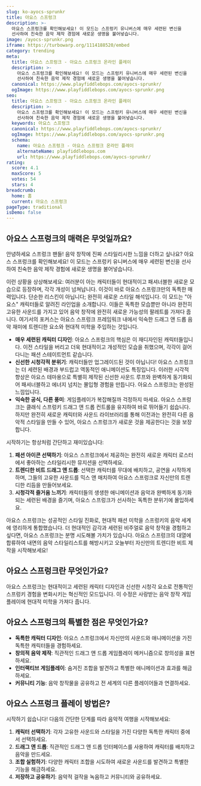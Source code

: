 ```yaml
---
slug: ko-ayocs-sprunkr
title: 아요스 스프렁크
description: >-
  아요스 스프렁크를 확인해보세요! 이 모드는 스프렁키 유니버스에 매우 세련된 변신을 
  선사하여 친숙한 음악 제작 경험에 새로운 생명을 불어넣습니다.
image: /ayocs-sprunkr.png
iframe: https://turbowarp.org/1114188520/embed
category: trending
meta:
  title: 아요스 스프렁크 - 아요스 스프렁크 온라인 플레이
  description: >-
    아요스 스프렁크를 확인해보세요! 이 모드는 스프렁키 유니버스에 매우 세련된 변신을 
    선사하여 친숙한 음악 제작 경험에 새로운 생명을 불어넣습니다.
  canonical: https://www.playfiddlebops.com/ayocs-sprunkr/
  ogImage: https://www.playfiddlebops.com/ayocs-sprunkr.png
seo:
  title: 아요스 스프렁크 - 아요스 스프렁크 온라인 플레이
  description: >-
    아요스 스프렁크를 확인해보세요! 이 모드는 스프렁키 유니버스에 매우 세련된 변신을 
    선사하여 친숙한 음악 제작 경험에 새로운 생명을 불어넣습니다.
  keywords: 아요스 스프렁크
  canonical: https://www.playfiddlebops.com/ayocs-sprunkr/
  ogImage: https://www.playfiddlebops.com/ayocs-sprunkr.png
  schema:
    name: 아요스 스프렁크 - 아요스 스프렁크 온라인 플레이
    alternateName: playfiddlebops.com
    url: https://www.playfiddlebops.com/ayocs-sprunkr/
rating:
  score: 4.1
  maxScore: 5
  votes: 54
  stars: 4
breadcrumb:
  home: 홈
  current: 아요스 스프렁크
pageType: traditional
isDemo: false
---
```


## 아요스 스프렁크의 매력은 무엇일까요?

안녕하세요 스프렁크 팬들! 음악 창작에 진짜 스타일리시한 느낌을 더하고 싶나요? 아요스 스프렁크를 확인해보세요! 이 모드는 스프렁키 유니버스에 매우 세련된 변신을 선사하여 친숙한 음악 제작 경험에 새로운 생명을 불어넣습니다.

이런 상황을 상상해보세요: 여러분이 아는 캐릭터들이 현대적이고 패셔너블한 새로운 모습으로 등장하며, 각각 개성이 넘쳐납니다. 이것이 바로 아요스 스프렁크만의 독특한 매력입니다. 단순한 리스킨이 아닙니다; 완전히 새로운 스타일 해석입니다. 이 모드는 "아요스" 캐릭터들로 알려진 라인업을 소개합니다. 이들은 독특한 모습뿐만 아니라 완전히 고유한 사운드를 가지고 있어 음악 창작에 완전히 새로운 가능성의 팔레트를 가져다 줍니다. 여기서의 포커스는 아요스 스프렁크 프레임워크 내에서 익숙한 드래그 앤 드롭 음악 재미에 트렌디한 요소와 현대적 미학을 주입하는 것입니다.

- **매우 세련된 캐릭터 디자인**: 아요스 스프렁크의 핵심은 이 재디자인된 캐릭터들입니다. 이전 스타일을 버리고 더욱 현대적이고 개성적인 모습을 취했으며, 각각이 걸어다니는 패션 스테이트먼트 같습니다.
- **신선한 시청각적 분위기**: 캐릭터들만 업그레이드된 것이 아닙니다! 아요스 스프렁크는 더 세련된 배경과 부드럽고 역동적인 애니메이션도 특징입니다. 이러한 시각적 향상은 아요스 테마용으로 특별히 제작된 신선한 사운드 루프와 완벽하게 동기화되어 패셔너블하고 에너지 넘치는 몰입형 경험을 만듭니다. 아요스 스프렁크는 완성된 느낌입니다.
- **익숙한 공식, 다른 풍미**: 게임플레이가 복잡해질까 걱정하지 마세요. 아요스 스프렁크는 클래식 스프렁키 드래그 앤 드롭 컨트롤을 유지하여 바로 뛰어들기 쉽습니다. 하지만 완전히 새로운 캐릭터와 사운드 라이브러리를 통해 이전과는 완전히 다른 음악적 스타일을 만들 수 있어, 아요스 스프렁크가 새로운 것을 제공한다는 것을 보장합니다.

시작하기는 항상처럼 간단하고 재미있습니다:

1. **패션 아이콘 선택하기**: 아요스 스프렁크에서 제공하는 완전히 새로운 캐릭터 로스터에서 좋아하는 스타일리시한 뮤지션을 선택하세요.
2. **트렌디한 비트 드래그 앤 드롭**: 선택한 캐릭터를 무대에 배치하고, 공연을 시작하게 하며, 그들의 고유한 사운드를 믹스 앤 매치하여 아요스 스프렁크로 자신만의 트렌디한 리듬을 만들어보세요.
3. **시청각적 즐거움 느끼기**: 캐릭터들의 생생한 애니메이션과 음악과 완벽하게 동기화되는 세련된 배경을 즐기며, 아요스 스프렁크가 선사하는 독특한 분위기에 몰입하세요.

아요스 스프렁크는 성공적인 스타일 진화로, 현대적 패션 미학을 스프렁키의 음악 세계에 영리하게 통합했습니다. 더 현대적인 감각과 세련된 비주얼로 음악 창작을 경험하고 싶다면, 아요스 스프렁크는 분명 시도해볼 가치가 있습니다. 아요스 스프렁크의 대열에 합류하여 내면의 음악 스타일리스트를 해방시키고 오늘부터 자신만의 트렌디한 비트 제작을 시작해보세요!

## 아요스 스프렁크란 무엇인가요?

아요스 스프렁크는 현대적이고 세련된 캐릭터 디자인과 신선한 시청각 요소로 전통적인 스프렁키 경험을 변화시키는 혁신적인 모드입니다. 이 수정은 사랑받는 음악 창작 게임플레이에 현대적 미학을 가져다 줍니다.

## 아요스 스프렁크의 특별한 점은 무엇인가요?

- **독특한 캐릭터 디자인**: 아요스 스프렁크에서 자신만의 사운드와 애니메이션을 가진 독특한 캐릭터들을 경험하세요.
- **창의적 음악 제작**: 직관적인 드래그 앤 드롭 게임플레이 메커니즘으로 창의성을 표현하세요.
- **인터랙티브 게임플레이**: 숨겨진 조합을 발견하고 특별한 애니메이션과 효과를 해금하세요.
- **커뮤니티 기능**: 음악 창작물을 공유하고 전 세계의 다른 플레이어들과 연결하세요.

## 아요스 스프렁크 플레이 방법은?

시작하기 쉽습니다! 다음의 간단한 단계를 따라 음악적 여행을 시작해보세요:

1. **캐릭터 선택하기**: 각자 고유한 사운드와 스타일을 가진 다양한 독특한 캐릭터 중에서 선택하세요.
2. **드래그 앤 드롭**: 직관적인 드래그 앤 드롭 인터페이스를 사용하여 캐릭터를 배치하고 음악을 만드세요.
3. **조합 실험하기**: 다양한 캐릭터 조합을 시도하여 새로운 사운드를 발견하고 특별한 기능을 해금하세요.
4. **저장하고 공유하기**: 음악적 걸작을 녹음하고 커뮤니티와 공유하세요.